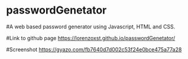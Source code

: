 # passwordGenetator
#A web based password generator using Javascript, HTML and CSS. 

#Link to github page
https://lorenzoxst.github.io/passwordGenetator/

#Screenshot
https://gyazo.com/fb7640d7d002c53f24e0bce475a77a28
